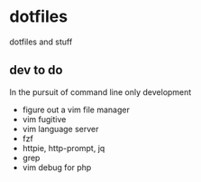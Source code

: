 # dotfiles

dotfiles and stuff

## dev to do

In the pursuit of command line only development

* figure out a vim file manager
* vim fugitive
* vim language server
* fzf
* httpie, http-prompt, jq
* grep
* vim debug for php
